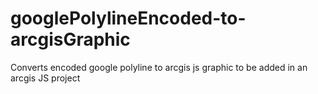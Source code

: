 # googlePolylineEncoded-to-arcgisGraphic
Converts encoded google polyline to arcgis js graphic to be added in an arcgis JS project
